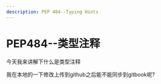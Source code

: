 ```yaml
---
description: PEP 484--Typing Hints
---
```


# PEP484--类型注释

今天我来讲解下什么是类型注释

我在本地的一下修改上传到github之后能不能同步到gitbook呢?





